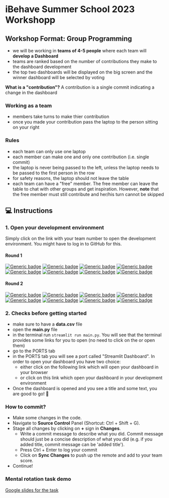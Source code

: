 # iBehave Summer School 2023 Workshopp

## Workshop Format: Group Programming

- we will be working in **teams of 4-5 people** where each team will **develop a Dashboard**
- teams are ranked based on the number of contributions they make to the dashboard development
- the top two dashboards will be displayed on the big screen and the winner dashboard will be selected by voting

**What is a "contribution"?** A contribution is a single commit indicating a change in the dashboard

### Working as a team

- members take turns to make thier contribution
- once you made your contribution pass the laptop to the person sitting on your right

### Rules

- each team can only use one laptop
- each member can make one and only one contribution (i.e. single commit)
- the laptop is never being passed to the left, unless the laptop needs to be passed to the first person in the row
- for safety reasons, the laptop should not leave the table
- each team can have a "free" member. The free member can leave the table to chat with other groups and get inspiration. However, **note** that the free member must still contribute and her/his turn cannot be skipped

## :computer: Instructions

### 1. Open your development environment

Simply click on the link with your team number to open the development environment. You might have to log in to GitHub for this.

#### Round 1

[![Generic badge](https://img.shields.io/badge/Team1-5BA100.svg)](https://gitpod.io/#https://github.com/ibehave-ibots/ibehave-summer-school-2023-workshop/tree/round1)
[![Generic badge](https://img.shields.io/badge/Team2-5BA100.svg)](linktobranch)
[![Generic badge](https://img.shields.io/badge/Team3-5BA100.svg)](linktobranch)
[![Generic badge](https://img.shields.io/badge/Team4-5BA100.svg)](linktobranch)
[![Generic badge](https://img.shields.io/badge/Team5-5BA100.svg)](linktobranch)
[![Generic badge](https://img.shields.io/badge/Team6-5BA100.svg)](linktobranch)
[![Generic badge](https://img.shields.io/badge/Team7-5BA100.svg)](linktobranch)
[![Generic badge](https://img.shields.io/badge/Team8-5BA100.svg)](linktobranch)

#### Round 2

[![Generic badge](https://img.shields.io/badge/Team1-CC0066.svg)](https://gitpod.io/#https://github.com/ibehave-ibots/ibehave-summer-school-2023-workshop/tree/round2)
[![Generic badge](https://img.shields.io/badge/Team2-CC0066.svg)](linktobranch)
[![Generic badge](https://img.shields.io/badge/Team3-CC0066.svg)](linktobranch)
[![Generic badge](https://img.shields.io/badge/Team4-CC0066.svg)](linktobranch)
[![Generic badge](https://img.shields.io/badge/Team5-CC0066.svg)](linktobranch)
[![Generic badge](https://img.shields.io/badge/Team6-CC0066.svg)](linktobranch)
[![Generic badge](https://img.shields.io/badge/Team7-CC0066.svg)](linktobranch)
[![Generic badge](https://img.shields.io/badge/Team8-CC0066.svg)](linktobranch)

### 2. Checks before getting started

- make sure to have a **data.csv** file
- open the **main.py** file
- in the terminal run `streamlit run main.py`. You will see that the terminal provides some links for you to open (no need to click on the or open them)
- go to the PORTS tab
- in the PORTS tab you will see a port called "Streamlit Dashboard". In order to open your dashboard you have two choice:
  - either click on the following link which will open your dashboard in your browser
  - or click on this link which open your dashboard in your development environment
- Once the dashboard is opened and you see a title and some text, you are good to go! :tada:

### How to commit?

- Make some changes in the code.
- Navigate to **Source Control** Panel (Shortcut: Ctrl + Shift + G).
- Stage all changes by clicking on **+** sign in **Changes**.
  - Write a commit message to describe what you did. Commit message should just be a concise description of what you did (e.g. if you added title, commit message can be 'added title'). 
  - Press Ctrl + Enter to log your commit
  - Click on **Sync Changes** to push up the remote and add to your team score.
- Continue!

### Mental rotation task demo

[Google slides for the task](https://docs.google.com/presentation/d/1H2Kdy0UwtKv4fxR7-A5Wht2dxU4ZHUN6TzZpLDtPxgg/edit?usp=sharing)